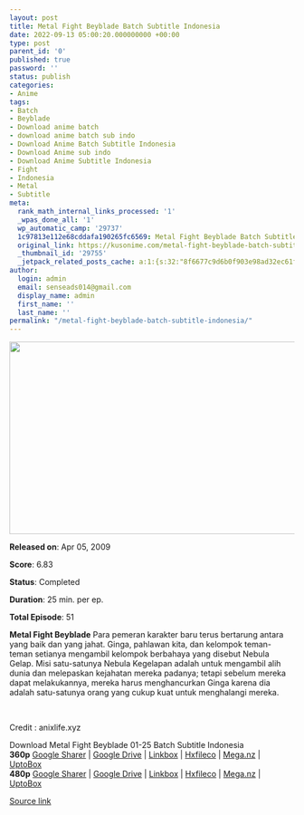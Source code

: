 ```yaml
---
layout: post
title: Metal Fight Beyblade Batch Subtitle Indonesia
date: 2022-09-13 05:00:20.000000000 +00:00
type: post
parent_id: '0'
published: true
password: ''
status: publish
categories:
- Anime
tags:
- Batch
- Beyblade
- Download anime batch
- download anime batch sub indo
- Download Anime Batch Subtitle Indonesia
- Download Anime sub indo
- Download Anime Subtitle Indonesia
- Fight
- Indonesia
- Metal
- Subtitle
meta:
  rank_math_internal_links_processed: '1'
  _wpas_done_all: '1'
  wp_automatic_camp: '29737'
  1c97813e112e68cddafa190265fc6569: Metal Fight Beyblade Batch Subtitle Indonesia
  original_link: https://kusonime.com/metal-fight-beyblade-batch-subtitle-indonesia/
  _thumbnail_id: '29755'
  _jetpack_related_posts_cache: a:1:{s:32:"8f6677c9d6b0f903e98ad32ec61f8deb";a:2:{s:7:"expires";i:1663481070;s:7:"payload";a:3:{i:0;a:1:{s:2:"id";i:29909;}i:1;a:1:{s:2:"id";i:29911;}i:2;a:1:{s:2:"id";i:29786;}}}}
author:
  login: admin
  email: senseads014@gmail.com
  display_name: admin
  first_name: ''
  last_name: ''
permalink: "/metal-fight-beyblade-batch-subtitle-indonesia/"
---
```

<p>
 <img width="604" height="340" src="{{ site.baseurl }}/assets/2022/09/Metal-Fight-Beyblade-604x340.png" class="attachment-thumb-large size-thumb-large wp-post-image" alt="" loading="lazy" title="Metal Fight Beyblade Batch Subtitle Indonesia" srcset="https://kusonime.com/wp-content/uploads/2022/08/Metal-Fight-Beyblade-604x340.png 604w, https://kusonime.com/wp-content/uploads/2022/08/Metal-Fight-Beyblade-300x169.png 300w, https://kusonime.com/wp-content/uploads/2022/08/Metal-Fight-Beyblade-1024x576.png 1024w, https://kusonime.com/wp-content/uploads/2022/08/Metal-Fight-Beyblade-768x432.png 768w, https://kusonime.com/wp-content/uploads/2022/08/Metal-Fight-Beyblade-1536x864.png 1536w, https://kusonime.com/wp-content/uploads/2022/08/Metal-Fight-Beyblade-520x293.png 520w, https://kusonime.com/wp-content/uploads/2022/08/Metal-Fight-Beyblade.png 1920w" sizes="(max-width: 604px) 100vw, 604px" />
<p><b>Released on</b>: Apr 05, 2009</p>
<p>
<p><b>Score</b>: 6.83</p>
<p>
<p><b>Status</b>: Completed</p>
<p>
<p><b>Duration</b>: 25 min. per ep.</p>
<p>
<p><b>Total Episode</b>: 51</p>
<p>
<p><strong>Metal Fight Beyblade</strong> Para pemeran karakter baru terus bertarung antara yang baik dan yang jahat. Ginga, pahlawan kita, dan kelompok teman-teman setianya mengambil kelompok berbahaya yang disebut Nebula Gelap. Misi satu-satunya Nebula Kegelapan adalah untuk mengambil alih dunia dan melepaskan kejahatan mereka padanya; tetapi sebelum mereka dapat melakukannya, mereka harus menghancurkan Ginga karena dia adalah satu-satunya orang yang cukup kuat untuk menghalangi mereka.</p>
<p>
<p> </p>
<p>
<p>Credit : anixlife.xyz</p>
<p>
<div class="smokeddl">
<div class="smokettl">Download Metal Fight Beyblade 01-25 Batch Subtitle Indonesia</div>
<div class="smokeurl"><strong>360p</strong> <a href="https://tempel.in/view/c5536185" target="_blank" rel="noopener noreferrer">Google Sharer</a> | <a href="https://tempel.in/view/c5536185" target="_blank" rel="noopener">Google Drive</a> | <a href="https://lbx.to/f/bcLamCk" target="_blank" rel="noopener">Linkbox</a> | <a href="https://hxfile.co/7y9gm45q5jlp" target="_blank" rel="noopener">Hxfileco</a> | <a href="https://tempel.in/view/c5536185" target="_blank" rel="noopener">Mega.nz</a> | <a href="https://uptobox.com/ye4c3sy2pt7f" target="_blank" rel="noopener">UptoBox</a></div>
<div class="smokeurl"><strong>480p</strong> <a href="https://tempel.in/view/c5536185" target="_blank" rel="noopener noreferrer">Google Sharer</a> | <a href="https://tempel.in/view/c5536185" target="_blank" rel="noopener">Google Drive</a> | <a href="https://lbx.to/f/kTpuDPn" target="_blank" rel="noopener">Linkbox</a> | <a href="https://hxfile.co/yjtbdxj6kbnd" target="_blank" rel="noopener">Hxfileco</a> | <a href="https://tempel.in/view/c5536185" target="_blank" rel="noopener">Mega.nz</a> | <a href="https://uptobox.com/96qh1lxmrxpj" target="_blank" rel="noopener">UptoBox</a></div>
</div>
<p><a href="https://kusonime.com/metal-fight-beyblade-batch-subtitle-indonesia/">Source link </a></p>

